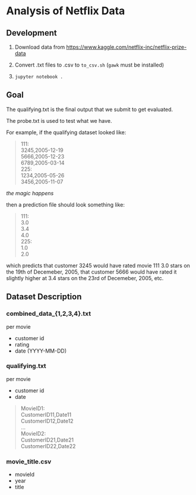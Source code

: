 # Analysis of Netflix Data

## Development

1. Download data from https://www.kaggle.com/netflix-inc/netflix-prize-data

2. Convert .txt files to .csv to `to_csv.sh` (`gawk` must be installed)

3. `jupyter notebook .`

## Goal

The qualifying.txt is the final output that we submit to get evaluated. 

The probe.txt is used to test what we have.

For example, if the qualifying dataset looked like:

> 111:  
3245,2005-12-19  
5666,2005-12-23  
6789,2005-03-14  
225:  
1234,2005-05-26  
3456,2005-11-07  

*the magic happens*

then a prediction file should look something like:  
> 111:  
3.0  
3.4  
4.0  
225:  
1.0  
2.0  

which predicts that customer 3245 would have rated movie 111 3.0 stars on the
19th of Decemeber, 2005, that customer 5666 would have rated it slightly higher
at 3.4 stars on the 23rd of Decemeber, 2005, etc.

## Dataset Description

### combined_data_{1,2,3,4}.txt

per movie
- customer id
- rating
- date (YYYY-MM-DD)

### qualifying.txt

per movie
- customer id
- date

> MovieID1:  
CustomerID11,Date11  
CustomerID12,Date12  
...  
MovieID2:  
CustomerID21,Date21  
CustomerID22,Date22  

### movie_title.csv

- movieId
- year
- title
